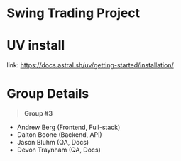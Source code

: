 # Swing Trading Project

# UV install 

link: https://docs.astral.sh/uv/getting-started/installation/

# Group Details
> **Group #3**
- Andrew Berg (Frontend, Full-stack)
- Dalton Boone (Backend, API)
- Jason Bluhm (QA, Docs)
- Devon Traynham (QA, Docs)